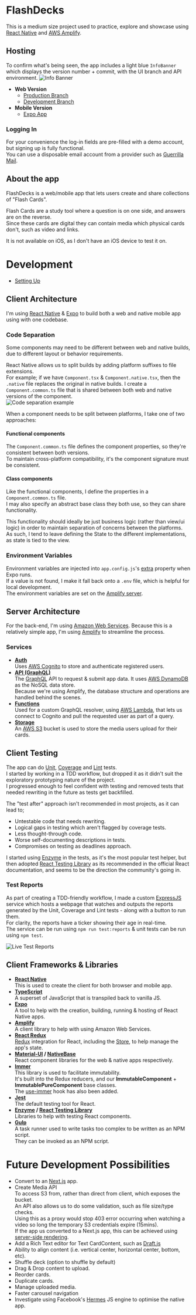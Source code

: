 # FlashDecks
This is a medium size project used to practice, explore and showcase using [React Native](https://reactnative.dev/) 
and [AWS Amplify](https://aws.amazon.com/amplify/).

## Hosting
To confirm what's being seen, the app includes a light blue `InfoBanner` which displays the version number + commit, with the UI branch and API environment. ![Info Banner](docs/images/InfoBanner.png "InfoBanner")
* **Web Version**  
  * [Production Branch](https://master.dxccldee9zefn.amplifyapp.com) 
  * [Development Branch](https://dev.dxccldee9zefn.amplifyapp.com) 
* **Mobile Version**  
  * [Expo App](https://expo.io/@michaelfuller/projects/FlashDecks)
  
### Logging In
For your convenience the log-in fields are pre-filled with a demo account, but signing up is fully functional.  
You can use a disposable email account from a provider such as [Guerrilla Mail](https://www.guerrillamail.com/).

## About the app
FlashDecks is a web/mobile app that lets users create and share collections of "Flash Cards".

Flash Cards are a study tool where a question is on one side, and answers are on the reverse.  
Since these cards are digital they can contain media which physical cards don't, such as video and links.  

It is not available on iOS, as I don't have an iOS device to test it on.

# Development
* [Setting Up](docs/Setup.md)

## Client Architecture
I'm using [React Native](https://reactnative.dev/) & [Expo](https://expo.io/) to build both a web and native mobile app using with one codebase.
  
### Code Separation
Some components may need to be different between web and native builds, due to different layout or behavior requirements.  

React Native allows us to split builds by adding platform suffixes to file extensions.  
For example; if we have `Component.tsx` & `Component.native.tsx`, then the `.native` file replaces the original in native builds.
I create a `Component.common.ts` file that is shared between both web and native versions of the component.  
![Code separation example](docs/images/code-separation.png)  

When a component needs to be split between platforms, I take one of two approaches:
#### Functional components 
The `Component.common.ts` file defines the component properties, so they're consistent between both versions.  
To maintain cross-platform compatibility, it's the component signature must be consistent.
#### Class components
Like the functional components, I define the properties in a `Component.common.ts` file.  
I may also specify an abstract base class they both use, so they can share functionality.  

This functionality should ideally be just business logic (rather than view/ui logic) in order to maintain separation of concerns between the platforms.  
As such, I tend to leave defining the State to the different implementations, as state is tied to the view.

### Environment Variables
Environment variables are injected into `app.config.js`'s [extra](https://docs.expo.io/guides/environment-variables/#using-app-manifest--extra) property when Expo runs.  
If a value is not found, I make it fall back onto a `.env` file, which is helpful for local development.  
The environment variables are set on the [Amplify server](https://docs.aws.amazon.com/amplify/latest/userguide/environment-variables.html).

## Server Architecture
For the back-end, I'm using [Amazon Web Services](https://aws.amazon.com/). Because this is a relatively simple app, I'm using [Amplify](https://aws.amazon.com/amplify/) to streamline the process.  
### Services
* **[Auth](https://docs.amplify.aws/lib/auth/getting-started/q/platform/js)**  
Uses [AWS Cognito](https://aws.amazon.com/cognito/) to store and authenticate registered users.
* **[API (GraphQL)](https://docs.amplify.aws/lib/graphqlapi/getting-started/q/platform/js)**  
The [GraphQL](https://graphql.org/) API to request & submit app data. It uses [AWS DynamoDB](https://aws.amazon.com/dynamodb/) as the NoSQL data store.  
Because we're using Amplify, the database structure and operations are handled behind the scenes.
* **[Functions](https://docs.amplify.aws/cli/function)**  
Used for a custom GraphQL resolver, using [AWS Lambda](https://aws.amazon.com/lambda/), that lets us connect to Cognito and pull the requested user as part of a query.
* **[Storage](https://docs.amplify.aws/lib/storage/getting-started/q/platform/js)**  
An [AWS S3](https://aws.amazon.com/s3/) bucket is used to store the media users upload for their cards.

## Client Testing
The app can do [Unit](https://en.wikipedia.org/wiki/Unit_testing), [Coverage](https://en.wikipedia.org/wiki/Code_coverage) and [Lint](https://en.wikipedia.org/wiki/ESLint) tests.  
I started by working in a TDD workflow, but dropped it as it didn't suit the exploratory prototyping nature of the project.  
I progressed enough to feel confident with testing and removed tests that needed rewriting in the future as tests get backfilled.  

The "test after" approach isn't recommended in most projects, as it can lead to; 
* Untestable code that needs rewriting.
* Logical gaps in testing which aren't flagged by coverage tests.
* Less thought-through code.
* Worse self-documenting descriptions in tests.
* Compromises on testing as deadlines approach.

I started using [Enzyme](https://enzymejs.github.io/enzyme/) in the tests, as it's the most popular test helper, 
but then adopted [React Testing Library](https://testing-library.com/docs/react-testing-library/intro/) 
as its recommended in the official React documentation, and seems to be the direction the community's going in.

### Test Reports
As part of creating a TDD-friendly workflow, I made a custom [ExpressJS](https://expressjs.com/) service 
which hosts a webpage that watches and outputs the reports generated by the Unit, Coverage and Lint tests - along with a button to run them.  
For clarity, the reports have a ticker showing their age in real-time.  
The service can be run using `npm run test:reports` & unit tests can be run using `npm test`.  

![Live Test Reports](docs/images/test-reports.png "Live Test Reports")

## Client Frameworks & Libraries
* **[React Native](https://reactnative.dev/)**  
This is used to create the client for both browser and mobile app.
* **[TypeScript](https://www.typescriptlang.org/)**  
A superset of JavaScript that is transpiled back to vanilla JS.
* **[Expo](https://expo.io/)**  
A tool to help with the creation, building, running & hosting of React Native apps.
* **[Amplify](https://aws.amazon.com/amplify/)**  
A client library to help with using Amazon Web Services.
* **[React Redux](https://react-redux.js.org/)**  
[Redux](https://redux.js.org/) integration for React, including the [Store](https://redux.js.org/api/store), to help manage the app's state.
* **[Material-UI](https://material-ui.com/) / [NativeBase](https://nativebase.io/)**  
React component libraries for the web & native apps respectively.
* **[Immer](https://immerjs.github.io/immer/)**  
This library is used to facilitate immutability.  
It's built into the Redux reducers, and our **ImmutableComponent** + **ImmutablePureComponent** base classes.  
The [use-immer](https://github.com/immerjs/use-immer) hook has also been added.
* **[Jest](https://jestjs.io/)**  
The default testing tool for React.
* **[Enzyme](https://enzymejs.github.io/enzyme/) / [React Testing Library](https://testing-library.com/docs/react-testing-library/intro/)**  
Libraries to help with testing React components.
* **[Gulp](https://gulpjs.com/)**  
A task runner used to write tasks too complex to be written as an NPM script.  
They can be invoked as an NPM script.

# Future Development Possibilities
* Convert to an [Next.js](https://nextjs.org/) app.
* Create Media API  
To access S3 from, rather than direct from client, which exposes the bucket.  
An API also allows us to do some validation, such as file size/type checks.  
Using this as a proxy would stop 403 error occurring when watching a video so long the temporary S3 credentials expire (15mins).  
If the app us converted to a Next.js app, this can be achieved using [server-side rendering](https://nextjs.org/docs/basic-features/pages#server-side-rendering).
* Add a Rich Text editor for Text CardContent, such as [Draft.js](https://draftjs.org/)
* Ability to align content (i.e. vertical center, horizontal center, bottom, etc).
* Shuffle deck (option to shuffle by default)
* Drag & Drop content to upload.
* Reorder cards.
* Duplicate cards.
* Manage uploaded media.
* Faster carousel navigation
* Investigate using Facebook's [Hermes](https://hermesengine.dev/) JS engine to optimise the native app.
